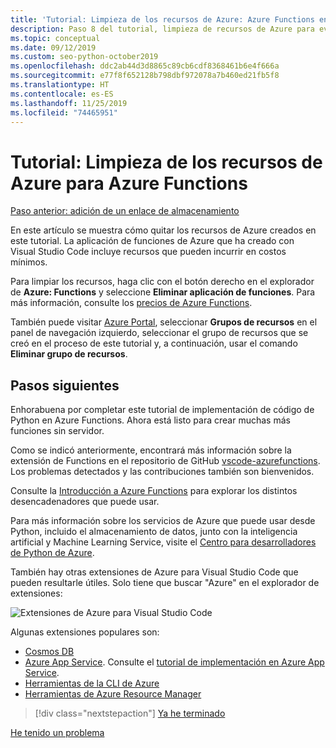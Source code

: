 ```yaml
---
title: 'Tutorial: Limpieza de los recursos de Azure: Azure Functions en Python'
description: Paso 8 del tutorial, limpieza de recursos de Azure para evitar incurrir en cargos continuos.
ms.topic: conceptual
ms.date: 09/12/2019
ms.custom: seo-python-october2019
ms.openlocfilehash: ddc2ab44d3d8865c89cb6cdf8368461b6e4f666a
ms.sourcegitcommit: e77f8f652128b798dbf972078a7b460ed21fb5f8
ms.translationtype: HT
ms.contentlocale: es-ES
ms.lasthandoff: 11/25/2019
ms.locfileid: "74465951"
---
```

# <a name="tutorial-clean-up-azure-resources-for-azure-functions"></a>Tutorial: Limpieza de los recursos de Azure para Azure Functions

[Paso anterior: adición de un enlace de almacenamiento](tutorial-vs-code-serverless-python-07.md)

En este artículo se muestra cómo quitar los recursos de Azure creados en este tutorial. La aplicación de funciones de Azure que ha creado con Visual Studio Code incluye recursos que pueden incurrir en costos mínimos.

Para limpiar los recursos, haga clic con el botón derecho en el explorador de **Azure: Functions** y seleccione **Eliminar aplicación de funciones**. Para más información, consulte los [precios de Azure Functions](https://azure.microsoft.com/pricing/details/functions/).

También puede visitar [Azure Portal](https://portal.azure.com), seleccionar **Grupos de recursos** en el panel de navegación izquierdo, seleccionar el grupo de recursos que se creó en el proceso de este tutorial y, a continuación, usar el comando **Eliminar grupo de recursos**.

## <a name="next-steps"></a>Pasos siguientes

Enhorabuena por completar este tutorial de implementación de código de Python en Azure Functions. Ahora está listo para crear muchas más funciones sin servidor.

Como se indicó anteriormente, encontrará más información sobre la extensión de Functions en el repositorio de GitHub [vscode-azurefunctions](https://github.com/Microsoft/vscode-azurefunctions). Los problemas detectados y las contribuciones también son bienvenidos.

Consulte la [Introducción a Azure Functions](/azure/azure-functions/functions-overview) para explorar los distintos desencadenadores que puede usar.

Para más información sobre los servicios de Azure que puede usar desde Python, incluido el almacenamiento de datos, junto con la inteligencia artificial y Machine Learning Service, visite el [Centro para desarrolladores de Python de Azure](/azure/python/?view=azure-python).

También hay otras extensiones de Azure para Visual Studio Code que pueden resultarle útiles. Solo tiene que buscar "Azure" en el explorador de extensiones:

![Extensiones de Azure para Visual Studio Code](media/tutorial-vs-code-serverless-python/azure-extensions-for-visual-studio-code.png)

Algunas extensiones populares son:

- [Cosmos DB](https://marketplace.visualstudio.com/items?itemName=ms-azuretools.vscode-cosmosdb)
- [Azure App Service](https://marketplace.visualstudio.com/items?itemName=ms-azuretools.vscode-azureappservice). Consulte el [tutorial de implementación en Azure App Service](tutorial-deploy-app-service-on-linux-01.md).
- [Herramientas de la CLI de Azure](https://marketplace.visualstudio.com/items?itemName=ms-vscode.azurecli)
- [Herramientas de Azure Resource Manager](https://marketplace.visualstudio.com/items?itemName=msazurermtools.azurerm-vscode-tools)

> [!div class="nextstepaction"]
> [Ya he terminado](https://docs.microsoft.com/python/azure/?view=azure-python)

[He tenido un problema](https://www.research.net/r/PWZWZ52?tutorial=vscode-functions-python&step=08-clean-up-resources)
